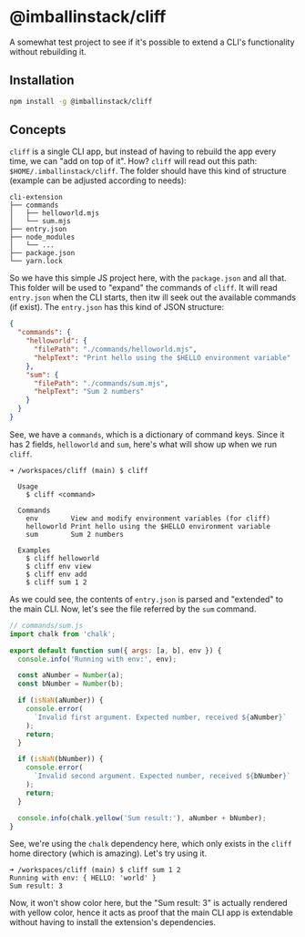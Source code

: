 # @imballinstack/cliff

A somewhat test project to see if it's possible to extend a CLI's functionality without rebuilding it.

## Installation

```bash
npm install -g @imballinstack/cliff
```

## Concepts

`cliff` is a single CLI app, but instead of having to rebuild the app every time, we can "add on top of it". How? `cliff` will read out this path: `$HOME/.imballinstack/cliff`. The folder should have this kind of structure (example can be adjusted according to needs):

```
cli-extension
├── commands
│   ├── helloworld.mjs
│   └── sum.mjs
├── entry.json
├── node_modules
│   └── ...
├── package.json
└── yarn.lock
```

So we have this simple JS project here, with the `package.json` and all that. This folder will be used to "expand" the commands of `cliff`. It will read `entry.json` when the CLI starts, then itw ill seek out the available commands (if exist). The `entry.json` has this kind of JSON structure:

```json
{
  "commands": {
    "helloworld": {
      "filePath": "./commands/helloworld.mjs",
      "helpText": "Print hello using the $HELLO environment variable"
    },
    "sum": {
      "filePath": "./commands/sum.mjs",
      "helpText": "Sum 2 numbers"
    }
  }
}
```

See, we have a `commands`, which is a dictionary of command keys. Since it has 2 fields, `helloworld` and `sum`, here's what will show up when we run `cliff`.

```
➜ /workspaces/cliff (main) $ cliff

  Usage
    $ cliff <command>

  Commands
    env        View and modify environment variables (for cliff)
    helloworld Print hello using the $HELLO environment variable
    sum        Sum 2 numbers

  Examples
    $ cliff helloworld
    $ cliff env view
    $ cliff env add
    $ cliff sum 1 2
```

As we could see, the contents of `entry.json` is parsed and "extended" to the main CLI. Now, let's see the file referred by the `sum` command.

```js
// commands/sum.js
import chalk from 'chalk';

export default function sum({ args: [a, b], env }) {
  console.info('Running with env:', env);

  const aNumber = Number(a);
  const bNumber = Number(b);

  if (isNaN(aNumber)) {
    console.error(
      `Invalid first argument. Expected number, received ${aNumber}`
    );
    return;
  }

  if (isNaN(bNumber)) {
    console.error(
      `Invalid second argument. Expected number, received ${bNumber}`
    );
    return;
  }

  console.info(chalk.yellow('Sum result:'), aNumber + bNumber);
}
```

See, we're using the `chalk` dependency here, which only exists in the `cliff` home directory (which is amazing). Let's try using it.

```
➜ /workspaces/cliff (main) $ cliff sum 1 2
Running with env: { HELLO: 'world' }
Sum result: 3
```

Now, it won't show color here, but the "Sum result: 3" is actually rendered with yellow color, hence it acts as proof that the main CLI app is extendable without having to install the extension's dependencies.
